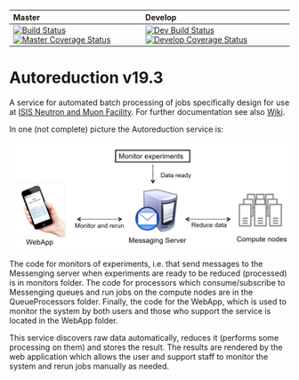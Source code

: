 | Master        | Develop       |
| :-------------|:--------------|
| [![Build Status](https://travis-ci.org/ISISScientificComputing/autoreduce.svg?branch=master)](https://travis-ci.org/ISISScientificComputing/autoreduce) [![Master Coverage Status](https://coveralls.io/repos/github/ISISScientificComputing/autoreduce/badge.svg?branch=master)](https://coveralls.io/github/ISISScientificComputing/autoreduce?branch=master) | [![Dev Build Status](https://travis-ci.org/ISISScientificComputing/autoreduce.svg?branch=develop)](https://travis-ci.org/ISISScientificComputing/autoreduce) [![Develop Coverage Status](https://coveralls.io/repos/github/ISISScientificComputing/autoreduce/badge.svg?branch=develop)](https://coveralls.io/github/ISISScientificComputing/autoreduce?branch=develop) |

# Autoreduction v19.3
A service for automated batch processing of jobs specifically design for use at [ISIS Neutron and Muon Facility](https://www.isis.stfc.ac.uk). For further documentation see also [Wiki](https://github.com/ISISScientificComputing/autoreduce/wiki). 

In one (not complete) picture the Autoreduction service is:

![Example Table](documentation/assets/main_components/Autoreduction_main_components.png)

The code for monitors of experiments, i.e. that send messages to the Messenging server when experiments are ready to be reduced (processed) is in monitors folder. The code for processors which consume/subscribe to Messenging queues and run jobs on the compute nodes are in the QueueProcessors folder. Finally, the code for the WebApp, which is used to monitor the system by both users and those who support the service is located in the WebApp folder. 

This service discovers raw data automatically, reduces it (performs some processing on them) and stores the result. The results are rendered by the web application which allows the user and support staff to monitor the system and rerun jobs manually as needed.

